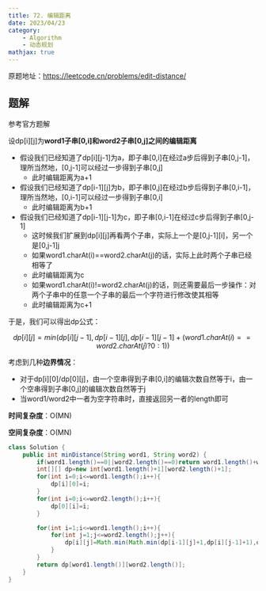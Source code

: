 ```yaml
---
title: 72. 编辑距离
date: 2023/04/23
category: 
    - Algorithm
    - 动态规划
mathjax: true
---
```

原题地址：https://leetcode.cn/problems/edit-distance/

## 题解
参考官方题解

设dp[i][j]为**word1子串[0,i]和word2子串[0,j]之间的编辑距离**
- 假设我们已经知道了dp[i][j-1]为a，即子串[0,i]在经过a步后得到子串[0,j-1]，理所当然地，[0,j-1]可以经过一步得到子串[0,j]
    - 此时编辑距离为a+1 
- 假设我们已经知道了dp[i-1][j]为b，即子串[0,j]在经过b步后得到子串[0,i-1]，理所当然地，[0,i-1]可以经过一步得到子串[0,i]
    - 此时编辑距离为b+1
- 假设我们已经知道了dp[i-1][j-1]为c，即子串[0,i-1]在经过c步后得到子串[0,j-1]
    - 这时候我们扩展到dp[i][j]再看两个子串，实际上一个是[0,j-1][i]，另一个是[0,j-1][j](即[0,j])
    - 如果word1.charAt(i)==word2.charAt(j)的话，实际上此时两个子串已经相等了
    - 此时编辑距离为c
    - 如果word1.charAt(i)!=word2.charAt(j)的话，则还需要最后一步操作：对两个子串中的任意一个子串的最后一个字符进行修改使其相等
    - 此时编辑距离为c+1

于是，我们可以得出dp公式：

$$dp[i][j]=min(dp[i][j-1],dp[i-1][j],dp[i-1][j-1]+(word1.charAt(i)==word2.charAt(j)?0:1))$$

考虑到几种**边界情况**：
- 对于dp[i][0]/dp[0][j]，由一个空串得到子串[0,i]的编辑次数自然等于i，由一个空串得到子串[0,j]的编辑次数自然等于j
- 当word1/word2中一者为空字符串时，直接返回另一者的length即可

**时间复杂度**：O(MN)

**空间复杂度**：O(MN)

```java
class Solution {
    public int minDistance(String word1, String word2) {
        if(word1.length()==0||word2.length()==0)return word1.length()+word2.length();
        int[][] dp=new int[word1.length()+1][word2.length()+1];
        for(int i=0;i<=word1.length();i++){
            dp[i][0]=i;
        }
        for(int i=0;i<=word2.length();i++){
            dp[0][i]=i;
        }

        for(int i=1;i<=word1.length();i++){
            for(int j=1;j<=word2.length();j++){
                dp[i][j]=Math.min(Math.min(dp[i-1][j]+1,dp[i][j-1]+1),dp[i-1][j-1]+(word1.charAt(i-1)==word2.charAt(j-1)?0:1));
            }
        }
        return dp[word1.length()][word2.length()];
    }
}
```
